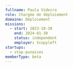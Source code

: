 ```yaml
---
fullname: Paula Videira
role: Chargée de déploiement
domaine: Déploiement
missions:
  - start: 2023-10-30
    end: 2024-01-30
    status: independent
    employer: Scopyleft
startups:
  - stop-punaises
memberType: beta
---
```


